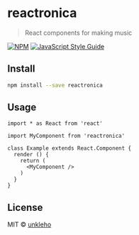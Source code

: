 # reactronica

> React components for making music

[![NPM](https://img.shields.io/npm/v/reactronica.svg)](https://www.npmjs.com/package/reactronica) [![JavaScript Style Guide](https://img.shields.io/badge/code_style-standard-brightgreen.svg)](https://standardjs.com)

## Install

```bash
npm install --save reactronica
```

## Usage

```tsx
import * as React from 'react'

import MyComponent from 'reactronica'

class Example extends React.Component {
  render () {
    return (
      <MyComponent />
    )
  }
}
```

## License

MIT © [unkleho](https://github.com/unkleho)
